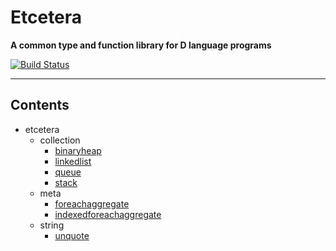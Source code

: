 # Etcetera
**A common type and function library for D language programs**

[![Build Status](https://travis-ci.org/nomad-software/etcetera.svg?branch=master)](https://travis-ci.org/nomad-software/etcetera)

---

## Contents

* etcetera
  * collection
    * [binaryheap](http://htmlpreview.github.io/?https://github.com/nomad-software/etcetera/master/docs/etcetera/collection/binaryheap.html)
    * [linkedlist](http://htmlpreview.github.io/?https://github.com/nomad-software/etcetera/master/docs/etcetera/collection/linkedlist.html)
    * [queue](http://htmlpreview.github.io/?https://github.com/nomad-software/etcetera/master/docs/etcetera/collection/queue.html)
    * [stack](http://htmlpreview.github.io/?https://github.com/nomad-software/etcetera/master/docs/etcetera/collection/stack.html)
  * meta
    * [foreachaggregate](http://htmlpreview.github.io/?https://github.com/nomad-software/etcetera/master/docs/etcetera/meta/foreachaggregate.html)
    * [indexedforeachaggregate](http://htmlpreview.github.io/?https://github.com/nomad-software/etcetera/master/docs/etcetera/meta/indexedforeachaggregate.html)
  * string
    * [unquote](http://htmlpreview.github.io/?https://github.com/nomad-software/etcetera/master/docs/etcetera/string/unquote.html)

